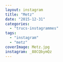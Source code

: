 ```yaml
---
layout: instagram
title: "Metz"
date: "2015-12-31"
categories: 
  - "trucs-instagrammes"
tags: 
  - "instagram"
  - "metz"
coverImage: Metz.jpg
instagram: _88CQbymQz
---
```

